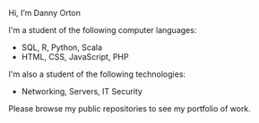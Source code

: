 Hi, I’m Danny Orton

I'm a student of the following computer languages:

<ul>
    <li>SQL, R, Python, Scala</li>
    <li>HTML, CSS, JavaScript, PHP</li>
</ul>

I'm also a student of the following technologies:

<ul>
    <li>Networking, Servers, IT Security</li>
</ul>

Please browse my public repositories to see my portfolio of work.

<!---
dannyvorton/dannyvorton is a ✨ special ✨ repository because its `README.md` (this file) appears on your GitHub profile.
You can click the Preview link to take a look at your changes.
--->
